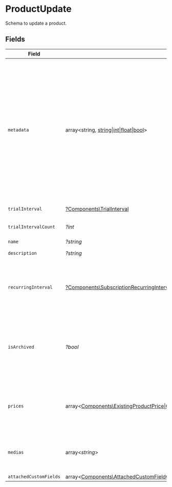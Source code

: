 # ProductUpdate

Schema to update a product.


## Fields

| Field                                                                                                                                                                                                                                                                                                                  | Type                                                                                                                                                                                                                                                                                                                   | Required                                                                                                                                                                                                                                                                                                               | Description                                                                                                                                                                                                                                                                                                            |
| ---------------------------------------------------------------------------------------------------------------------------------------------------------------------------------------------------------------------------------------------------------------------------------------------------------------------- | ---------------------------------------------------------------------------------------------------------------------------------------------------------------------------------------------------------------------------------------------------------------------------------------------------------------------- | ---------------------------------------------------------------------------------------------------------------------------------------------------------------------------------------------------------------------------------------------------------------------------------------------------------------------- | ---------------------------------------------------------------------------------------------------------------------------------------------------------------------------------------------------------------------------------------------------------------------------------------------------------------------- |
| `metadata`                                                                                                                                                                                                                                                                                                             | array<string, [string\|int\|float\|bool](../../Models/Components/ProductUpdateMetadata.md)>                                                                                                                                                                                                                            | :heavy_minus_sign:                                                                                                                                                                                                                                                                                                     | Key-value object allowing you to store additional information.<br/><br/>The key must be a string with a maximum length of **40 characters**.<br/>The value must be either:<br/><br/>* A string with a maximum length of **500 characters**<br/>* An integer<br/>* A floating-point number<br/>* A boolean<br/><br/>You can store up to **50 key-value pairs**. |
| `trialInterval`                                                                                                                                                                                                                                                                                                        | [?Components\TrialInterval](../../Models/Components/TrialInterval.md)                                                                                                                                                                                                                                                  | :heavy_minus_sign:                                                                                                                                                                                                                                                                                                     | The interval unit for the trial period.                                                                                                                                                                                                                                                                                |
| `trialIntervalCount`                                                                                                                                                                                                                                                                                                   | *?int*                                                                                                                                                                                                                                                                                                                 | :heavy_minus_sign:                                                                                                                                                                                                                                                                                                     | The number of interval units for the trial period.                                                                                                                                                                                                                                                                     |
| `name`                                                                                                                                                                                                                                                                                                                 | *?string*                                                                                                                                                                                                                                                                                                              | :heavy_minus_sign:                                                                                                                                                                                                                                                                                                     | N/A                                                                                                                                                                                                                                                                                                                    |
| `description`                                                                                                                                                                                                                                                                                                          | *?string*                                                                                                                                                                                                                                                                                                              | :heavy_minus_sign:                                                                                                                                                                                                                                                                                                     | The description of the product.                                                                                                                                                                                                                                                                                        |
| `recurringInterval`                                                                                                                                                                                                                                                                                                    | [?Components\SubscriptionRecurringInterval](../../Models/Components/SubscriptionRecurringInterval.md)                                                                                                                                                                                                                  | :heavy_minus_sign:                                                                                                                                                                                                                                                                                                     | The recurring interval of the product. If `None`, the product is a one-time purchase. **Can only be set on legacy recurring products. Once set, it can't be changed.**                                                                                                                                                 |
| `isArchived`                                                                                                                                                                                                                                                                                                           | *?bool*                                                                                                                                                                                                                                                                                                                | :heavy_minus_sign:                                                                                                                                                                                                                                                                                                     | Whether the product is archived. If `true`, the product won't be available for purchase anymore. Existing customers will still have access to their benefits, and subscriptions will continue normally.                                                                                                                |
| `prices`                                                                                                                                                                                                                                                                                                               | array<[Components\ExistingProductPrice\|Components\ProductPriceFixedCreate\|Components\ProductPriceCustomCreate\|Components\ProductPriceFreeCreate\|Components\ProductPriceMeteredUnitCreate](../../Models/Components/ProductUpdatePrices.md)>                                                                         | :heavy_minus_sign:                                                                                                                                                                                                                                                                                                     | List of available prices for this product. If you want to keep existing prices, include them in the list as an `ExistingProductPrice` object.                                                                                                                                                                          |
| `medias`                                                                                                                                                                                                                                                                                                               | array<*string*>                                                                                                                                                                                                                                                                                                        | :heavy_minus_sign:                                                                                                                                                                                                                                                                                                     | List of file IDs. Each one must be on the same organization as the product, of type `product_media` and correctly uploaded.                                                                                                                                                                                            |
| `attachedCustomFields`                                                                                                                                                                                                                                                                                                 | array<[Components\AttachedCustomFieldCreate](../../Models/Components/AttachedCustomFieldCreate.md)>                                                                                                                                                                                                                    | :heavy_minus_sign:                                                                                                                                                                                                                                                                                                     | N/A                                                                                                                                                                                                                                                                                                                    |